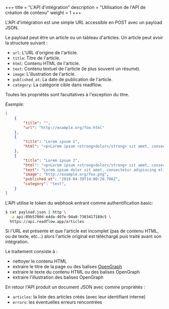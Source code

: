 +++
title = "L'API d'intégration"
description = "Utilisation de l'API de création de contenu"
weight = 1
+++

L'API d'intégration est une simple URL accessible en POST avec un payload JSON.

Le payload peut être un article ou un tableau d'articles.
Un article peut avoir la structure suivant :

- `url`: L'URL d'origine de l'article.
- `title`: Titre de l'article.
- `html`: Contenu HTML de l'article.
- `text`: Contenu textuel de l'article (le plus souvent un résumé).
- `image`: L'illustration de l'article.
- `published_at`: La date de publication de l'article.
- `category`: La catégorie cible dans readflow.

Toutes les propriétés sont facultatives à l'exception du titre.

*Exemple:*

```json
[
    {
        "title": "",
        "url": "http://example.org/foo.html"
    },
    {
        "title": "Lorem ipsum 1",
        "html": "<p>Lorem ipsum <strong>dolor</strong> sit amet, consectetur adipiscing elit, ...</p>"
    },
    {
        "title": "Lorem ipsum 2",
        "html": "<p>Lorem ipsum <strong>dolor</strong> sit amet, consectetur adipiscing elit, ...</p>",
        "text": "Lorem ipsum dolor sit amet, consectetur adipiscing elit, ...",
        "image": "http://example.org/foo.png",
        "published_at": "2019-04-30T14:00:20.786Z",
        "category": "test",
    }
]
```

L'API utilise le token du webhook entrant comme authentification basic:

```bash
$ cat payload.json | http \
  -a api:89b5700d-e4da-407e-94a0-7303417189c5 \
  https://api.readflow.app/articles
```

Si l'URL est présente et que l'article est incomplet (pas de contenu HTML, ou de texte, etc...) alors l'article original est téléchargé puis traité avant son intégration.

Le traitement consiste à :

- nettoyer le contenu HTML
- extraire le titre de la page ou des balises [OpenGraph][opengraph]
- extraire le texte du contenu HTML ou des balises OpenGraph
- extraire l'illustration des balises OpenGraph

En retour l'API produit un document JSON avec comme propriétés :

- `articles`: la liste des articles créés (avec leur identifiant interne)
- `errors`: les éventuelles erreurs rencontrées

[opengraph]: http://ogp.me/
